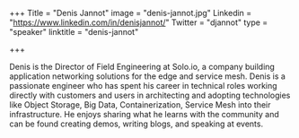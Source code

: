 +++
Title = "Denis Jannot"
image = "denis-jannot.jpg"
Linkedin = "https://www.linkedin.com/in/denisjannot/"
Twitter = "djannot"
type = "speaker"
linktitle = "denis-jannot"

+++

Denis is the Director of Field Engineering at Solo.io, a company building application networking solutions for the edge and service mesh. Denis is a passionate engineer who has spent his career in technical roles working directly with customers and users in architecting and adopting technologies like Object Storage, Big Data, Containerization, Service Mesh into their infrastructure. He enjoys sharing what he learns with the community and can be found creating demos, writing blogs, and speaking at events.
